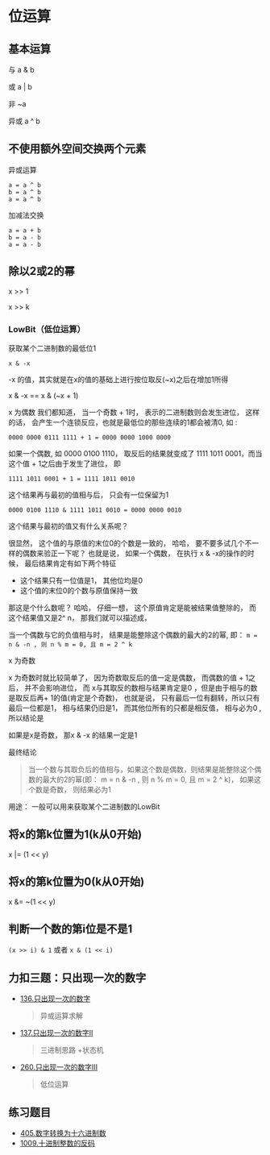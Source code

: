 # 位运算

## 基本运算

与  a & b

或 a | b

非 ~a

异或 a ^ b

## 不使用额外空间交换两个元素

异或运算

```code
a = a ^ b
b = a ^ b
a = a ^ b
```

加减法交换

```code
a = a + b
b = a - b
a = a - b
```

## 除以2或2的幂

x >> 1

x >> k

### LowBit（低位运算）

获取某个二进制数的最低位1

`x & -x`

-x 的值，其实就是在x的值的基础上进行按位取反(~x)之后在增加1所得

x & -x == x & (~x + 1)

x 为偶数
我们都知道， 当一个奇数 + 1时， 表示的二进制数则会发生进位， 这样的话， 会产生一个连锁反应，也就是最低位的那些连续的1都会被清0, 如 :

`0000 0000 0111 1111 + 1 = 0000 0000 1000 0000`

如果一个偶数, 如 0000 0100 1110， 取反后的结果就变成了 1111 1011 0001，而当这个值 + 1之后由于发生了进位， 即

`1111 1011 0001 + 1 = 1111 1011 0010`

这个结果再与最初的值相与后， 只会有一位保留为1

`0000 0100 1110 & 1111 1011 0010 = 0000 0000 0010`

这个结果与最初的值又有什么关系呢？

很显然， 这个值的与原值的末位0的个数是一致的， 哈哈， 要不要多试几个不一样的偶数来验正一下呢？
也就是说， 如果一个偶数， 在执行 x & -x的操作的时候， 最后结果肯定有如下两个特征

- 这个结果只有一位值是1， 其他位均是0
- 这个值的末位0的个数与原值保持一致

那这是个什么数呢？ 哈哈， 仔细一想， 这个原值肯定是能被结果值整除的， 而这个结果值又是2^ n， 那我们就可以描述成，

当一个偶数与它的负值相与时， 结果是能整除这个偶数的最大的2的幂, 即： `m = n & -n , 则 n % m = 0, 且 m = 2 ^ k`

x 为奇数

x 为奇数时就比较简单了， 因为奇数取反后的值一定是偶数， 而偶数的值 + 1之后， 并不会影响进位，
而 x与其取反的数相与结果肯定是0 ，但是由于相与的数是取反后再+ 1的值(肯定是个奇数)， 也就是说， 只有最后一位有翻转，所以只有最后一位都是1， 相与结果仍旧是1， 而其他位所有的只都是相反值， 相与必为0 , 所以结论是

如果是x是奇数， 那x & -x 的结果一定是1

最终结论

> 当一个数与其取负后的值相与，如果这个数是偶数，则结果是能整除这个偶数的最大的2的幂(即： m = n & -n , 则 n % m = 0, 且 m = 2 ^ k)， 如果这个数是奇数， 则结果必为1

用途： 一般可以用来获取某个二进制数的LowBit

## 将x的第k位置为1(k从0开始)

x |= (1 << y)

## 将x的第k位置为0(k从0开始)

x &= ~(1 << y)

## 判断一个数的第i位是不是1

`(x >> i) & 1` 或者 `x & (1 << i)`

## 力扣三题：只出现一次的数字

- [136.只出现一次的数字](../algorithm/101-200/136.%20只出现一次的数字.md)

    > 异或运算求解
- [137.只出现一次的数字II](../algorithm/101-200/137.%20只出现一次的数字%20II.md)

    > 三进制思路 +状态机
- [260.只出现一次的数字III](../algorithm/101-200/137.%20只出现一次的数字%20III.md)

    > 低位运算

## 练习题目


- [405.数字转换为十六进制数]()
- [1009.十进制整数的反码](../algorithm/1001-1100/1009.%20十进制整数的反码.md)
